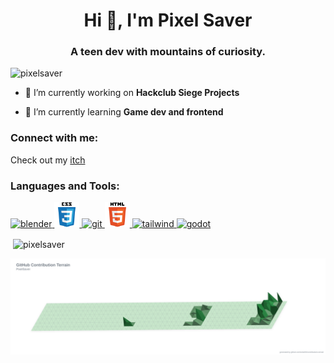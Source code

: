 <h1 align="center">Hi 👋, I'm Pixel Saver</h1>
<h3 align="center">A teen dev with mountains of curiosity.</h3>

<p align="left"> <img src="https://komarev.com/ghpvc/?username=pixelsaver&label=Profile%20views&color=0e75b6&style=flat" alt="pixelsaver" /> </p>


- 🔭 I’m currently working on **Hackclub Siege Projects**

- 🌱 I’m currently learning **Game dev and frontend**

<h3 align="left">Connect with me:</h3>
<p align="left">
  Check out my <a href="https://pixelsaver.itch.io/">itch</a>
</p>

<h3 align="left">Languages and Tools:</h3>
<p align="left"> 
  <a href="https://www.blender.org/" target="_blank" rel="noreferrer"> <img src="https://download.blender.org/branding/community/blender_community_badge_white.svg" alt="blender" width="40" height="40"/> </a> 
  <a href="https://www.w3schools.com/css/" target="_blank" rel="noreferrer"> <img src="https://raw.githubusercontent.com/devicons/devicon/master/icons/css3/css3-original-wordmark.svg" alt="css3" width="40" height="40"/> </a> 
  <a href="https://git-scm.com/" target="_blank" rel="noreferrer"> <img src="https://www.vectorlogo.zone/logos/git-scm/git-scm-icon.svg" alt="git" width="40" height="40"/> </a> 
  <a href="https://www.w3.org/html/" target="_blank" rel="noreferrer"> <img src="https://raw.githubusercontent.com/devicons/devicon/master/icons/html5/html5-original-wordmark.svg" alt="html5" width="40" height="40"/> </a> 
  <a href="https://tailwindcss.com/" target="_blank" rel="noreferrer"> <img src="https://www.vectorlogo.zone/logos/tailwindcss/tailwindcss-icon.svg" alt="tailwind" width="40" height="40"/> </a> 
  <a href="https://godotengine.org/" target="_blank" rel="noreferrer"> <img src="https://www.vectorlogo.zone/logos/godotengine/godotengine-icon.svg" alt="godot" width="40" height="40"/> </a> </p>

<p>&nbsp;<img align="center" src="https://github-readme-stats.vercel.app/api?username=pixelsaver&show_icons=true&locale=en" alt="pixelsaver" /></p>


![Contribution Terrain](images/terrain-PixelSaver.svg)
<!--
**PixelSaver/PixelSaver** is a ✨ _special_ ✨ repository because its `README.md` (this file) appears on your GitHub profile.

Here are some ideas to get you started:

- 🔭 I’m currently working on ...
- 🌱 I’m currently learning ...
- 👯 I’m looking to collaborate on ...
- 🤔 I’m looking for help with ...
- 💬 Ask me about ...
- 📫 How to reach me: ...
- 😄 Pronouns: ...
- ⚡ Fun fact: ...

Look into:
* https://github.com/tipsy/profile-summary-for-github
* https://github.com/haidang666/awesome-tool-for-readme-profile
* https://github.com/satyawikananda/cardivo
* https://github.com/jstrieb/github-stats
* https://github.com/anmol098/waka-readme-stats
* https://github.com/athul/waka-readme
* https://github.com/gleich/profile_stack
* https://github.com/lowlighter/metrics
* https://github.com/Ileriayo/markdown-badges
* https://www.iconfinder.com
* https://shields.io
* https://devicon.dev
* https://rahuldkjain.github.io/gh-profile-readme-generator/
* https://github.com/rishavanand/github-profilinator
* https://github.com/DenverCoder1/readme-typing-svg
* `![counter](https://[YourEndpoint].m.pipedream.net)`

-->

